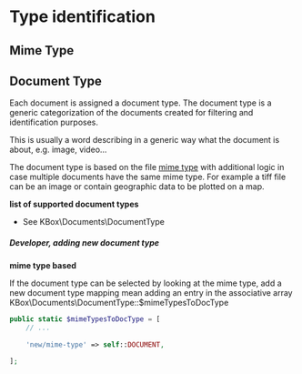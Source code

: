 # Type identification

## Mime Type



## Document Type

Each document is assigned a document type. The document type is a generic categorization of the documents created for filtering and identification purposes.

This is usually a word describing in a generic way what the document is about, e.g. image, video...

The document type is based on the file [mime type](https://tools.ietf.org/html/rfc2046) with additional logic in case multiple documents have the same mime type. For example a tiff file can be an image or contain geographic data to be plotted on a map.

**list of supported document types**

- See KBox\Documents\DocumentType






##### Developer, adding new document type

**mime type based**

If the document type can be selected by looking at the mime type, add a new document type mapping mean adding an entry in the associative array KBox\Documents\DocumentType::$mimeTypesToDocType


```php
public static $mimeTypesToDocType = [
    // ...
    
    'new/mime-type' => self::DOCUMENT,

];
```
